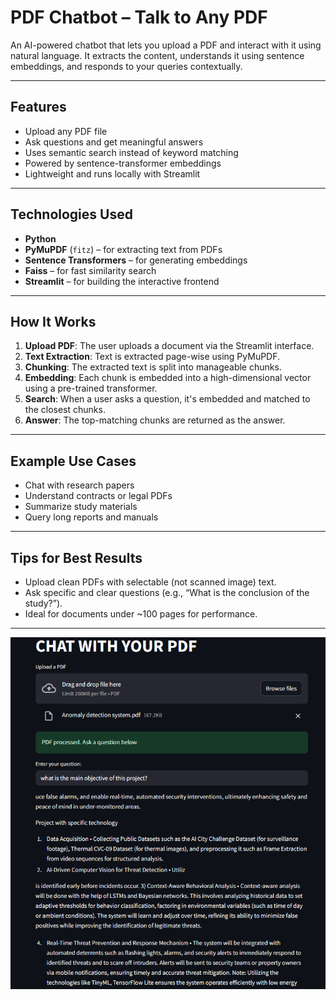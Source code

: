 # PDF Chatbot – Talk to Any PDF

An AI-powered chatbot that lets you upload a PDF and interact with it using natural language. It extracts the content, understands it using sentence embeddings, and responds to your queries contextually.

---

## Features

- Upload any PDF file
- Ask questions and get meaningful answers
- Uses semantic search instead of keyword matching
- Powered by sentence-transformer embeddings
- Lightweight and runs locally with Streamlit

---

## Technologies Used

- **Python**
- **PyMuPDF** (`fitz`) – for extracting text from PDFs
- **Sentence Transformers** – for generating embeddings
- **Faiss** – for fast similarity search
- **Streamlit** – for building the interactive frontend

---

## How It Works

1. **Upload PDF**: The user uploads a document via the Streamlit interface.
2. **Text Extraction**: Text is extracted page-wise using PyMuPDF.
3. **Chunking**: The extracted text is split into manageable chunks.
4. **Embedding**: Each chunk is embedded into a high-dimensional vector using a pre-trained transformer.
5. **Search**: When a user asks a question, it's embedded and matched to the closest chunks.
6. **Answer**: The top-matching chunks are returned as the answer.

---

## Example Use Cases

- Chat with research papers
- Understand contracts or legal PDFs
- Summarize study materials
- Query long reports and manuals

---

## Tips for Best Results

- Upload clean PDFs with selectable (not scanned image) text.
- Ask specific and clear questions (e.g., “What is the conclusion of the study?”).
- Ideal for documents under ~100 pages for performance.

---


![image](output.png)
